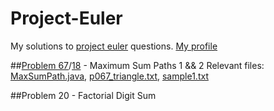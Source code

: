 # Project-Euler
My solutions to [project euler](https://projecteuler.net) questions. 
[My profile](https://projecteuler.net/profile/a.luo123.png)

##[Problem 67](https://projecteuler.net/problem=67)/[18](https://projecteuler.net/problem=18) - Maximum Sum Paths 1 && 2
Relevant files: [MaxSumPath.java](MaxSumPath.java), [p067_triangle.txt](p067_triangle.txt), [sample1.txt](sample1.txt)



##Problem 20 - Factorial Digit Sum
